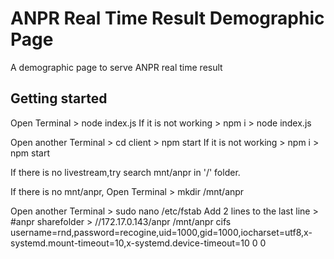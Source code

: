 # ANPR Real Time Result Demographic Page

A demographic page to serve ANPR real time result

## Getting started

Open Terminal > node index.js 
If it is not working > npm i > node index.js

Open another Terminal > cd client > npm start
If it is not working > npm i > npm start


If there is no livestream,try search mnt/anpr in '/' folder.

If there is no mnt/anpr,
Open Terminal > mkdir /mnt/anpr

Open another Terminal > sudo nano /etc/fstab
Add 2 lines to the last line >  #anpr sharefolder > //172.17.0.143/anpr  /mnt/anpr  cifs  username=rnd,password=recogine,uid=1000,gid=1000,iocharset=utf8,x-systemd.mount-timeout=10,x-systemd.device-timeout=10  0  0
